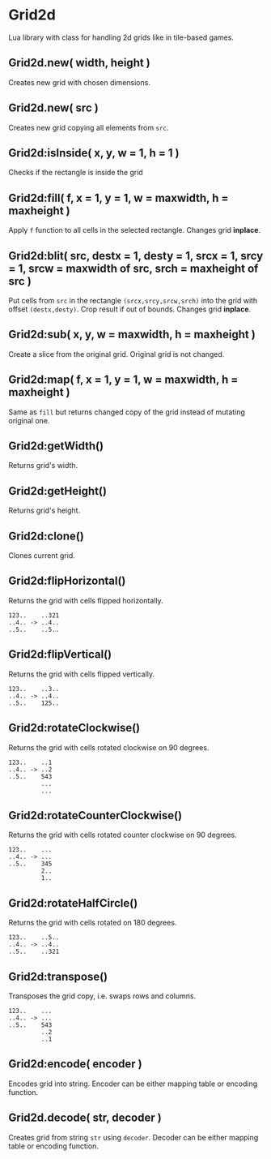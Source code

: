 Grid2d
======

Lua library with class for handling 2d grids like in tile-based games.

Grid2d.new( width, height )
---------------------------
Creates new grid with chosen dimensions.

Grid2d.new( src )
-----------------
Creates new grid copying all elements from `src`. 

Grid2d:isInside( x, y, w = 1, h = 1 )
-------------------------------------
Checks if the rectangle is inside the grid

Grid2d:fill( f, x = 1, y = 1, w = maxwidth, h = maxheight )
-----------------------------------------------------------
Apply `f` function to all cells in the selected rectangle. Changes grid __inplace__.

Grid2d:blit( src, destx = 1, desty = 1, srcx = 1, srcy = 1, srcw = maxwidth of src, srch = maxheight of src )
-------------------------------------------------------------------------------------------------------------
Put cells from `src` in the rectangle `(srcx,srcy,srcw,srch)` into the grid with offset `(destx,desty)`.
Crop result if out of bounds. Changes grid __inplace__.

Grid2d:sub( x, y, w = maxwidth, h = maxheight )
-----------------------------------------------
Create a slice from the original grid. Original grid is not changed.

Grid2d:map( f, x = 1, y = 1, w = maxwidth, h = maxheight )
----------------------------------------------------------
Same as `fill` but returns changed copy of the grid instead of mutating original one.

Grid2d:getWidth()
-----------------
Returns grid's width.

Grid2d:getHeight()
------------------
Returns grid's height.

Grid2d:clone()
--------------
Clones current grid.

Grid2d:flipHorizontal()
-----------------------
Returns the grid with cells flipped horizontally.
```
123..    ..321
..4.. -> ..4..
..5..    ..5..
```

Grid2d:flipVertical()
---------------------
Returns the grid with cells flipped vertically.
```
123..    ..3..
..4.. -> ..4..
..5..    125..
```

Grid2d:rotateClockwise()
------------------------
Returns the grid with cells rotated clockwise on 90 degrees.
```
123..    ..1
..4.. -> ..2
..5..    543
         ...
         ...
```

Grid2d:rotateCounterClockwise()
-------------------------------
Returns the grid with cells rotated counter clockwise on 90 degrees.
```
123..    ...
..4.. -> ...
..5..    345
         2..
         1..
```

Grid2d:rotateHalfCircle()
-------------------------
Returns the grid with cells rotated on 180 degrees.
```
123..    ..5..
..4.. -> ..4..
..5..    ..321
```

Grid2d:transpose()
------------------
Transposes the grid copy, i.e. swaps rows and columns.
```
123..    ...
..4.. -> ...
..5..    543
         ..2
         ..1
```

Grid2d:encode( encoder )
------------------------
Encodes grid into string. Encoder can be either mapping table or encoding function.

Grid2d.decode( str, decoder )
-----------------------------
Creates grid from string `str` using `decoder`. Decoder can be either mapping table or encoding function.
